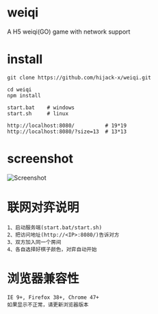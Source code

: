 # weiqi
A H5 weiqi(GO) game with network support

# install
```
git clone https://github.com/hijack-x/weiqi.git

cd weiqi
npm install

start.bat    # windows
start.sh     # linux

http://localhost:8080/          # 19*19
http://localhost:8080/?size=13  # 13*13
```

# screenshot
![Screenshot](https://raw.githubusercontent.com/lixianlin/weiqi/master/screenshot.jpg)

# 联网对弈说明
```
1、启动服务端(start.bat/start.sh)
2、把访问地址(http://<IP>:8080/)告诉对方
3、双方加入同一个房间
4、各自选择好棋子颜色，对弈自动开始
```

# 浏览器兼容性
```
IE 9+, Firefox 38+, Chrome 47+ 
如果显示不正常，请更新浏览器版本
```
